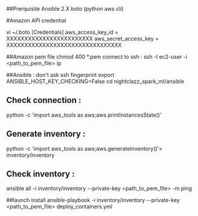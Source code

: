 ##Prerquisite
Ansible 2.X
boto (python aws cli)

#Amazon API credential

vi ~/.boto
[Credentials]
aws_access_key_id = XXXXXXXXXXXXXXXXXXXXXXXX
aws_secret_access_key = XXXXXXXXXXXXXXXXXXXXXXXXXXXXXXXX


##Amazon pem file
chmod 400 *.pem
connect to ssh : ssh -l ec2-user -i <path_to_pem_file> ip

##Ansible : don't ask ssh fingerprint 
export ANSIBLE_HOST_KEY_CHECKING=False
cd nightclazz_spark_ml/ansible

## Check connection : 
python -c 'import aws_tools as aws;aws.printInstancesState()'


## Generate inventory : 
python -c 'import aws_tools as aws;aws.generateInventory()'> inventory/inventory

## Check inventory : 
ansible all -i inventory/inventory --private-key <path_to_pem_file> -m ping

##launch install
ansible-playbook -i inventory/inventory --private-key <path_to_pem_file> deploy_containers.yml



